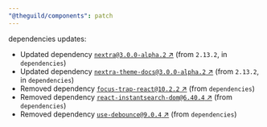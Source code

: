 ```yaml
---
"@theguild/components": patch
---
```

dependencies updates:
  - Updated dependency [`nextra@3.0.0-alpha.2` ↗︎](https://www.npmjs.com/package/nextra/v/3.0.0) (from `2.13.2`, in `dependencies`)
  - Updated dependency [`nextra-theme-docs@3.0.0-alpha.2` ↗︎](https://www.npmjs.com/package/nextra-theme-docs/v/3.0.0) (from `2.13.2`, in `dependencies`)
  - Removed dependency [`focus-trap-react@10.2.2` ↗︎](https://www.npmjs.com/package/focus-trap-react/v/10.2.2) (from `dependencies`)
  - Removed dependency [`react-instantsearch-dom@6.40.4` ↗︎](https://www.npmjs.com/package/react-instantsearch-dom/v/6.40.4) (from `dependencies`)
  - Removed dependency [`use-debounce@9.0.4` ↗︎](https://www.npmjs.com/package/use-debounce/v/9.0.4) (from `dependencies`)

